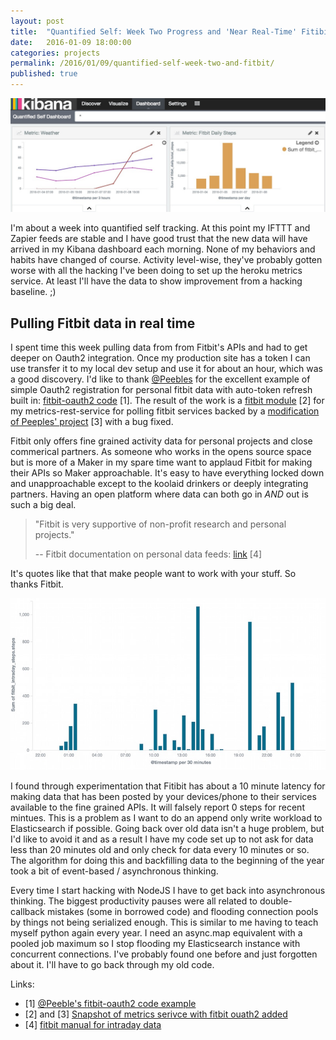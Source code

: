 ```yaml
---
layout: post
title:  "Quantified Self: Week Two Progress and 'Near Real-Time' Fitibit activity"
date:   2016-01-09 18:00:00
categories: projects
permalink: /2016/01/09/quantified-self-week-two-and-fitbit/
published: true
---
```


![Dashboard](/images/posts/2016-01-09-dash.jpg "Qantified Self Dashboard")

I'm about a week into quantified self tracking.  At this point my IFTTT and Zapier feeds are stable and I have good trust that the new data will have arrived in my Kibana dashboard each morning.  None of my behaviors and habits have changed of course.  Activity level-wise, they've probably gotten worse with all the hacking I've been doing to set up the heroku metrics service.  At least I'll have the data to show improvement from a hacking baseline.  ;)

## Pulling Fitbit data in real time

I spent time this week pulling data from from Fitbit's APIs and had to get deeper on Oauth2 integration.  Once my production site has a token I can use transfer it to my local dev setup and use it for about an hour, which was a good discovery.  I'd like to thank [@Peebles](https://github.com/peebles) for the excellent example of simple Oauth2 registration for personal fitbit data with auto-token refresh built in: [fitbit-oauth2 code](https://github.com/peebles/fitbit-oauth2) [1].  The result of the work is a [fitbit module](https://github.com/derickson/metrics-rest-service/blob/86ba54a271b93a9869be90ec5bc1538cfc5f2c67/fitbitApp.js) [2] for my metrics-rest-service for polling fitbit services  backed by a [modification of Peeples' project](https://github.com/derickson/metrics-rest-service/blob/86ba54a271b93a9869be90ec5bc1538cfc5f2c67/fitbit-oauth2/Fitbit.js) [3] with a bug fixed.

Fitbit only offers fine grained activity data for personal projects and close commerical partners.  As someone who works in the opens source space but is more of a Maker in my spare time want to applaud Fitbit for making their APIs so Maker approachable.  It's easy to have everything locked down and unapproachable except to the koolaid drinkers or deeply integrating partners.  Having an open platform where data can both go in *AND* out is such a big deal.

>"Fitbit is very supportive of non-profit research and personal projects."
>
>-- Fitbit documentation on personal data feeds: [link](https://dev.fitbit.com/docs/activity/#get-activity-intraday-time-series) [4] 

It's quotes like that that make people want to work with your stuff. So thanks Fitbit.

![Fitbit data](/images/posts/2016-01-09-steps.jpg "Intra-day data from Fitbit")

I found through experimentation that Fitibit has about a 10 minute latency for making data that has been posted by your devices/phone to their services available to the fine grained APIs.  It will falsely report 0 steps for recent mintues.  This is a problem as I want to do an append only write workload to Elasticsearch if possible.  Going back over old data isn't a huge problem, but I'd like to avoid it and as a result I have my code set up to not ask for data less than 20 minutes old and only check for data every 10 minutes or so.  The algorithm for doing this and backfilling data to the beginning of the year took a bit of event-based / asynchronous thinking.

Every time I start hacking with NodeJS I have to get back into asynchronous thinking.  The biggest productivity pauses were all related to double-callback mistakes (some in borrowed code) and flooding connection pools by things not being serialized enough.  This is similar to me having to teach myself python again every year.  I need an async.map equivalent with a pooled job maximum so I stop flooding my Elasticsearch instance with concurrent connections.  I've probably found one before and just forgotten about it.  I'll have to go back through my old code.


Links:

* [1] [@Peeble's fitbit-oauth2 code example](https://github.com/peebles/fitbit-oauth2)
* [2] and [3] [Snapshot of metrics serivce with fitbit ouath2 added](https://github.com/derickson/metrics-rest-service/tree/86ba54a271b93a9869be90ec5bc1538cfc5f2c67)
* [4] [fitbit manual for intraday data](https://dev.fitbit.com/docs/activity/#get-activity-intraday-time-series)